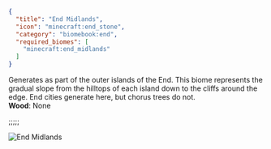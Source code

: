 ```json
{
  "title": "End Midlands",
  "icon": "minecraft:end_stone",
  "category": "biomebook:end",
  "required_biomes": [
    "minecraft:end_midlands"
  ]
}
```

Generates as part of the outer islands of the End. This biome represents the gradual slope from the hilltops of each island down to the cliffs around the edge. End cities generate here, but chorus trees do not.\
**Wood**: None

;;;;;

![End Midlands](biomebook:textures/gui/biomes/end_midlands.png,fit)